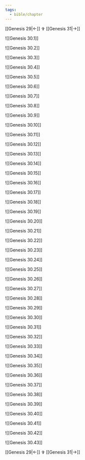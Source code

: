 ```yaml
---
tags:
  - bible/chapter
---
```


[[Genesis 29|<-]] ✞ [[Genesis 31|->]]

![[Genesis 30.1]]

![[Genesis 30.2]]

![[Genesis 30.3]]

![[Genesis 30.4]]

![[Genesis 30.5]]

![[Genesis 30.6]]

![[Genesis 30.7]]

![[Genesis 30.8]]

![[Genesis 30.9]]

![[Genesis 30.10]]

![[Genesis 30.11]]

![[Genesis 30.12]]

![[Genesis 30.13]]

![[Genesis 30.14]]

![[Genesis 30.15]]

![[Genesis 30.16]]

![[Genesis 30.17]]

![[Genesis 30.18]]

![[Genesis 30.19]]

![[Genesis 30.20]]

![[Genesis 30.21]]

![[Genesis 30.22]]

![[Genesis 30.23]]

![[Genesis 30.24]]

![[Genesis 30.25]]

![[Genesis 30.26]]

![[Genesis 30.27]]

![[Genesis 30.28]]

![[Genesis 30.29]]

![[Genesis 30.30]]

![[Genesis 30.31]]

![[Genesis 30.32]]

![[Genesis 30.33]]

![[Genesis 30.34]]

![[Genesis 30.35]]

![[Genesis 30.36]]

![[Genesis 30.37]]

![[Genesis 30.38]]

![[Genesis 30.39]]

![[Genesis 30.40]]

![[Genesis 30.41]]

![[Genesis 30.42]]

![[Genesis 30.43]]

[[Genesis 29|<-]] ✞ [[Genesis 31|->]]

